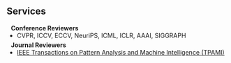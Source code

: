 ## Services

<h4 style="margin:0 10px 0;">Conference Reviewers</h4>

<ul style="margin:0 0 5px;">
  <li><autocolor> CVPR, ICCV, ECCV, NeuriPS, ICML, ICLR, AAAI, SIGGRAPH</autocolor></li>
</ul>

<h4 style="margin:0 10px 0;">Journal Reviewers</h4>

<ul style="margin:0 0 20px;">
  <li><a href="https://www.computer.org/csdl/journal/tp"><autocolor>IEEE Transactions on Pattern Analysis and Machine Intelligence (TPAMI)</autocolor></a></li>
  
</ul>